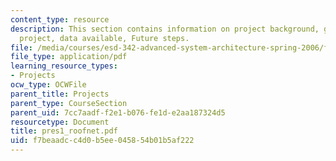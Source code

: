 ```yaml
---
content_type: resource
description: This section contains information on project background, goal of this
  project, data available, Future steps.
file: /media/courses/esd-342-advanced-system-architecture-spring-2006/f7beaadcc4d0b5ee045854b01b5af222_pres1_roofnet.pdf
file_type: application/pdf
learning_resource_types:
- Projects
ocw_type: OCWFile
parent_title: Projects
parent_type: CourseSection
parent_uid: 7cc7aadf-f2e1-b076-fe1d-e2aa187324d5
resourcetype: Document
title: pres1_roofnet.pdf
uid: f7beaadc-c4d0-b5ee-0458-54b01b5af222
---
```

